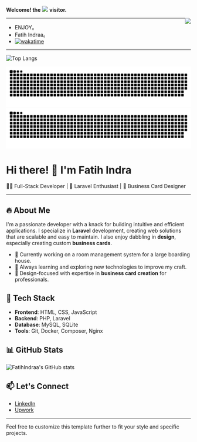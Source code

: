 **Welcome! the**
![](https://moe-counter.glitch.me/get/@:FatihIndraa?theme=rule34)
**visitor.**

<a href="https://github.com/FatihIndraa">
  <img align="right" src="http://github-readme-streak-stats.herokuapp.com?user=FatihIndraa&mode=daily" />
</a>


---

- ENJOY。
- Fatih Indraa。
- [![wakatime](https://wakatime.com/badge/user/018ccdcf-f02a-4d8d-8f26-38cd878c7d0a.svg)](https://wakatime.com/@018ccdcf-f02a-4d8d-8f26-38cd878c7d0a)

---

![Top Langs](https://github-readme-stats.vercel.app/api/top-langs/?username=FatihIndraa)


![github contribution grid snake animation](./dist//github-snake.svg#gh-dark-mode-only)
![github contribution grid snake animation](./dist/github-snake.svg#gh-light-mode-only)

# Hi there! 👋 I'm Fatih Indra

👨‍💻 Full-Stack Developer | 🚀 Laravel Enthusiast | 🎨 Business Card Designer

---

## 🔥 About Me
I'm a passionate developer with a knack for building intuitive and efficient applications. I specialize in **Laravel** development, creating web solutions that are scalable and easy to maintain. I also enjoy dabbling in **design**, especially creating custom **business cards**.

- 💼 Currently working on a room management system for a large boarding house.
- 🌱 Always learning and exploring new technologies to improve my craft.
- 🎨 Design-focused with expertise in **business card creation** for professionals.

## 🔧 Tech Stack
- **Frontend**: HTML, CSS, JavaScript
- **Backend**: PHP, Laravel
- **Database**: MySQL, SQLite
- **Tools**: Git, Docker, Composer, Nginx

## 📊 GitHub Stats
![FatihIndraa's GitHub stats](https://github-readme-stats.vercel.app/api?username=FatihIndraa&show_icons=true&theme=radical)

## 📫 Let's Connect
- [LinkedIn](https://www.linkedin.com/in/fatihindraa)
- [Upwork](https://www.upwork.com/freelancers/fatihindraa)

---

Feel free to customize this template further to fit your style and specific projects.
